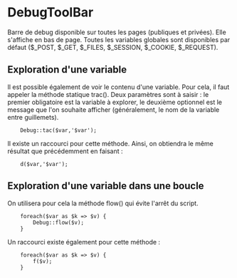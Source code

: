 DebugToolBar
============

Barre de debug disponible sur toutes les pages (publiques et privées). Elle s'affiche en bas de page.
Toutes les variables globales sont disponibles par défaut ($_POST, $_GET, $_FILES, $_SESSION, $_COOKIE, $_REQUEST).

Exploration d'une variable
--------------------------

Il est possible également de voir le contenu d'une variable. Pour cela, il faut appeler la méthode statique trac().
Deux paramètres sont à saisir : le premier obligatoire est la variable à explorer, le deuxième optionnel est le message
que l'on souhaite afficher (généralement, le nom de la variable entre guillemets).

        Debug::tac($var,'$var');
        
Il existe un raccourci pour cette méthode. Ainsi, on obtiendra le même résultat que précédemment en faisant :
    
        d($var,'$var');
        

Exploration d'une variable dans une boucle
------------------------------------------

On utilisera pour cela la méthode flow() qui évite l'arrêt du script.

        foreach($var as $k => $v) {
            Debug::flow($v);
        }
        

Un raccourci existe également pour cette méthode :

        foreach($var as $k => $v) {
            f($v);
        }
